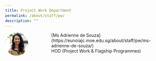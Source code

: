 ```yaml
---
title: Project Work Department
permalink: /about/staff/pw/
description: ""
---
```

<div>  
<div style="float: left">  
<img src="/images/PW-Adrienne-de-Souza_s.jpg" 
    style="width:50%">
</div>  
<div></div>  
</div>
[Ms Adrienne de Souza](https://eunoiajc.moe.edu.sg/about/staff/pw/ms-adrienne-de-souza/) <br>
HOD (Project Work & Flagship Programmes)